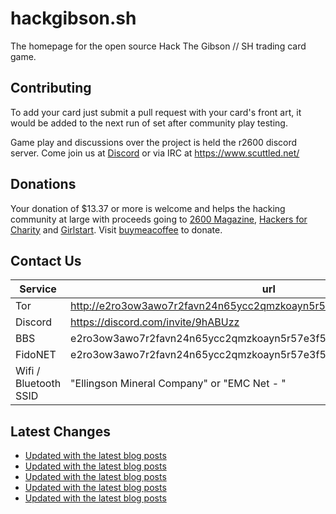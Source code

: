 # hackgibson.sh
The homepage for the open source Hack The Gibson // SH trading card game.


## Contributing

To add your card just submit a pull request with your card's front art, it would be added to the next run of set after community play testing.

Game play and discussions over the project is held the r2600 discord server. Come join us at [Discord](https://discord.com/invite/9hABUzz) or via IRC at https://www.scuttled.net/


## Donations

Your donation of $13.37 or more is welcome and helps the hacking community at large with proceeds going to [2600 Magazine](https://2600.com/), [Hackers for Charity](https://hackersforcharity.org) and [Girlstart](https://girlstart.org).  Visit [buymeacoffee](https://www.buymeacoffee.com/hackgibson.sh) to donate.


## Contact Us

Service | url
-|-
Tor | http://e2ro3ow3awo7r2favn24n65ycc2qmzkoayn5r57e3f56nvjwdcgg32ad.onion
Discord | https://discord.com/invite/9hABUzz
BBS | e2ro3ow3awo7r2favn24n65ycc2qmzkoayn5r57e3f56nvjwdcgg32ad.onion:23
FidoNET | e2ro3ow3awo7r2favn24n65ycc2qmzkoayn5r57e3f56nvjwdcgg32ad.onion:24554
Wifi / Bluetooth SSID | "Ellingson Mineral Company" or "EMC Net - <fidonet address>"

## Latest Changes
<!-- BLOG-POST-LIST:START -->
- [Updated with the latest blog posts](https://github.com/DFW2600/hackgibson.sh/commit/ede4e3b3ef10991a24c3b57a2550f1e24e233c84)
- [Updated with the latest blog posts](https://github.com/DFW2600/hackgibson.sh/commit/050de368ab0f9484295cf5c86730df97325511ef)
- [Updated with the latest blog posts](https://github.com/DFW2600/hackgibson.sh/commit/ebc874e6166869c5a1eacd9fe76d797a23ae93d4)
- [Updated with the latest blog posts](https://github.com/DFW2600/hackgibson.sh/commit/75d32dbd11c93d47d19f90e20d5d5f4e825e01d3)
- [Updated with the latest blog posts](https://github.com/DFW2600/hackgibson.sh/commit/d90803654fe8a47d6299dff4679eb86cf6b6f2ce)
<!-- BLOG-POST-LIST:END -->
